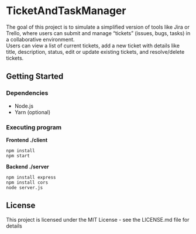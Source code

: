 # TicketAndTaskManager
The goal of this project is to simulate a simplified version of tools like Jira or Trello, where users can submit and manage “tickets” (issues, bugs, tasks) in a collaborative environment.<br>
Users can view a list of current tickets, add a new ticket with details like title, description, status, edit or update existing tickets, and resolve/delete tickets.

## Getting Started<br>
### Dependencies
* Node.js<br>
* Yarn (optional)<br>

### Executing program
**Frontend ./client**
```
npm install
npm start
```
**Backend ./server**
```
npm install express
npm install cors
node server.js
```

## License
This project is licensed under the MIT License - see the LICENSE.md file for details

